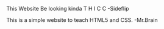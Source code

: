 This Website Be looking kinda T H I C C
-Sideflip

This is a simple website to teach HTML5 and CSS.
-Mr.Brain
